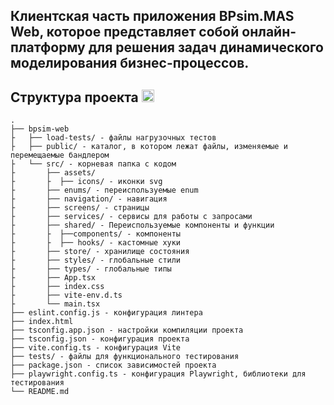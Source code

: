## Клиентская часть приложения BPsim.MAS Web, которое представляет собой онлайн-платформу для решения задач динамического моделирования бизнес-процессов.

## Структура проекта <img src="https://media2.giphy.com/media/QssGEmpkyEOhBCb7e1/giphy.gif?cid=ecf05e47a0n3gi1bfqntqmob8g9aid1oyj2wr3ds3mg700bl&rid=giphy.gif" width ="20">

```
.
├── bpsim-web
├   ├── load-tests/ - файлы нагрузочных тестов
├   ├── public/ - каталог, в котором лежат файлы, изменяемые и перемещаемые бандлером
├   └── src/ - корневая папка с кодом
├       ├── assets/
├       ├  ├── icons/ - иконки svg
├       ├── enums/ - переиспользуемые enum
├       ├── navigation/ - навигация
├       ├── screens/ - страницы
├       ├── services/ - сервисы для работы с запросами
├       ├── shared/ - Переиспользуемые компоненты и функции
├       ├  ├──components/ - компоненты
├       ├  ├── hooks/ - кастомные хуки
├       ├── store/ - хранилище состояния
├       ├── styles/ - глобальные стили
├       ├── types/ - глобальные типы
├       ├── App.tsx
├       ├── index.css
├       ├── vite-env.d.ts
├       └── main.tsx
├── eslint.config.js - конфигурация линтера
├── index.html
├── tsconfig.app.json - настройки компиляции проекта 
├── tsconfig.json - конфигурация проекта
├── vite.config.ts - конфигурация Vite
├── tests/ - файлы для функционального тестирования
├── package.json - список зависимостей проекта
├── playwright.config.ts - конфигурация Playwright, библиотеки для тестирования 
└── README.md
```